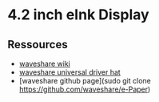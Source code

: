 # 4.2 inch eInk Display
## Ressources
- [waveshare wiki](https://www.waveshare.com/wiki/4.2inch_e-Paper_Module)
- [waveshare universal driver hat](https://www.waveshare.com/wiki/E-Paper_Driver_HAT)
- [waveshare github page](sudo git clone https://github.com/waveshare/e-Paper)
